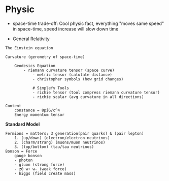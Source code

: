 
# Physic
- space-time trade-off: Cool physic fact, everything "moves same speed" in space-time, speed increase will slow down time

- General Relativity
```
The Einstein equation

Curvature (gerometry of space-time)

    Geodesics Equation
        - riemann curvature tensor (space curve)
            - metric tensor (calulate distance)
            - christopher symbols (how grid changes)

            # Simplefy Tools
            - richie tensor (tool compress riemann curvature tensor)
            - richie scalar (avg curvature in all directions)

Content
    constance = 8piG/c^4
    Energy momentum tensor
```

**Standard Model**

```
Fermions = matters; 3 generation(pair quarks) & (pair lepton)
    1. (up/down) (electron/electron neutrinos)
    2. (charm/strang) (muons/muon neutrinos)
    3. (top/bottom) (tau/tau neutrinos)
Bonson = Force
    gauge bonson
    - photon
    - gluon (strong force)
    - z0 w+ w- (weak force)
    - higgs (field create mass)
```
